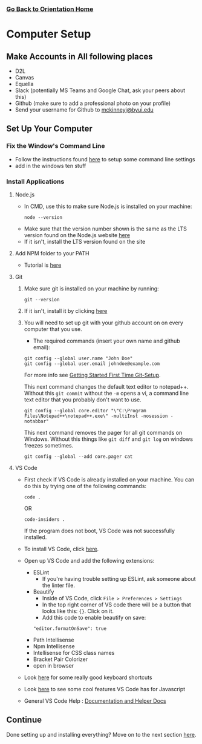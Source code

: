 ### [Go Back to Orientation Home](./)

# Computer Setup

## Make Accounts in All following places

*   D2L
*   Canvas
*   Equella
*   Slack (potentially MS Teams and Google Chat, ask your peers about this)
*   Github (make sure to add a professional photo on your profile)
*   Send your username for Github to mckinneyj@byui.edu


## Set Up Your Computer

### Fix the Window's Command Line
*   Follow the instructions found [here](https://github.com/byuicampuscd/cmd-settings) to setup some command line settings
*   add in the  windows ten stuff

### Install Applications
1. Node.js
    * In CMD, use this to make sure Node.js is installed on your machine: 
        ```
        node --version
        ```
    *   Make sure that the version number shown is the same as the LTS version found on the Node.js website [here](https://nodejs.org/en/)
    * If it isn't, install the LTS version found on the site

2. Add NPM folder to your PATH
    *   Tutorial is [here](https://docs.google.com/a/byui.edu/document/d/1g1SZvtLB56bxmMxzY-TIhVmaEgHKbnGrdxfiZpJ427c/edit?usp=sharing)

3. Git
    1. Make sure git is installed on your machine by running: 
        ```
        git --version
        ```
    2. If it isn't, install it by clicking [here](https://git-scm.com/download/win)

    3. You will need to set up git with your github account on on every computer that you use. 
        * The required commands (insert your own name and github email): 
       
        ```
        git config --global user.name "John Doe"
        git config --global user.email johndoe@example.com
        ```
        For more info see [Getting Started First Time Git-Setup](https://git-scm.com/book/en/v2/Getting-Started-First-Time-Git-Setup). 

        This next command changes the default text editor to notepad++. Without this `git commit` without the `-m` opens a vi, a command line text editor that you probably don't want to use.
            
        ```
        git config --global core.editor "\"C:\Program Files\Notepad++\notepad++.exe\" -multiInst -nosession -notabbar"
        ```

        This next command removes the pager for all git commands on Windows. Without this things like `git diff` and `git log` on windows freezes sometimes.
        
        ```
        git config --global --add core.pager cat
        ```

4. VS Code
    * First check if VS Code is already installed on your machine. You can do this by trying one of the following commands:
        ```
        code .
        ```
        OR
        ```
        code-insiders .
        ```
        If the program does not boot, VS Code was not successfully installed.

    * To install VS Code, click [here](https://go.microsoft.com/fwlink/?LinkID=534107).
    * Open up VS Code and add the following extensions: 
        * ESLint
            * If you're having trouble setting up ESLint, ask someone about the linter file. 
        * Beautify
            * Inside of VS Code, click `File > Preferences > Settings`
            * In the top right corner of VS code there will be a button that looks like this: `{}`. Click on it.
            * Add this code to enable beautify on save:
            ```
            "editor.formatOnSave": true
            ```
        * Path Intellisense
        * Npm Intellisense
        * Intellisense for CSS class names
        * Bracket Pair Colorizer
        * open in browser
    * Look [here](https://code.visualstudio.com/docs/editor/codebasics) for some really good keyboard shortcuts
    * Look [here](https://code.visualstudio.com/docs/languages/javascript) to see some cool features VS Code has for Javascript
    * General VS Code Help : [Documentation and Helper Docs](https://code.visualstudio.com/docs)

## Continue
Done setting up and installing everything? Move on to the next section [here](./intro.md).
